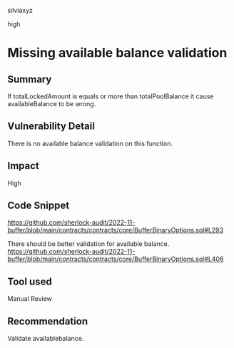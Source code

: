 silviaxyz

high

# Missing available balance validation

## Summary
If totalLockedAmount is equals or more than totalPoolBalance it cause availableBalance to be wrong.

## Vulnerability Detail
There is no available balance validation on this function.

## Impact
High

## Code Snippet

https://github.com/sherlock-audit/2022-11-buffer/blob/main/contracts/contracts/core/BufferBinaryOptions.sol#L293


There should be better validation for available balance.
https://github.com/sherlock-audit/2022-11-buffer/blob/main/contracts/contracts/core/BufferBinaryOptions.sol#L406

## Tool used

Manual Review

## Recommendation
Validate availablebalance.